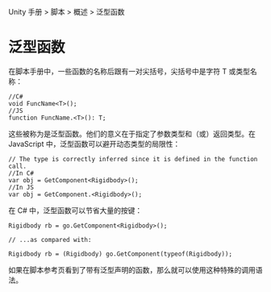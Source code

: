 <!-- Unity Manual > Scripting > Scripting Overview > Generic Functions -->
Unity 手册 > 脚本 > 概述 > 泛型函数

<!-- # Generic Functions -->
# 泛型函​​数

<!-- Some functions in the script reference (for example, the various GetComponent functions) are listed with a variant that has a letter T or a type name in angle brackets after the function name: -->
在脚本手册中，一些函数的名称后跟有一对尖括号，尖括号中是字符 T 或类型名称：

```
//C#
void FuncName<T>();
//JS
function FuncName.<T>(): T;
```

<!-- These are known as generic functions. The significance they have for scripting is that you get to specify the types of parameters and/or the return type when you call the function. In JavaScript, this can be used to get around the limitations of dynamic typing:- -->
这些被称为是泛型函数。他们的意义在于指定了参数类型和（或）返回类型。在 JavaScript 中，泛型函数可以避开动态类型的局限性：

```
// The type is correctly inferred since it is defined in the function call.
//In C#
var obj = GetComponent<Rigidbody>();
//In JS
var obj = GetComponent.<Rigidbody>();
```

<!-- In C#, it can save a lot of keystrokes and casts: -->
在 C# 中，泛型函数可以节省大量的按键：

```
Rigidbody rb = go.GetComponent<Rigidbody>();

// ...as compared with:

Rigidbody rb = (Rigidbody) go.GetComponent(typeof(Rigidbody));
```

<!-- Any function that has a generic variant listed on its script reference page will allow this special calling syntax. -->
如果在脚本参考页看到了带有泛型声明的函数，那么就可以使用这种特殊的调用语法。
